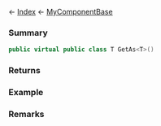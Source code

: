 ← [Index](Api-Index) ← [MyComponentBase](VRage.Game.Components.MyComponentBase)

### Summary

```csharp
public virtual public class T GetAs<T>()
```

### Returns

### Example

### Remarks

